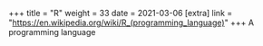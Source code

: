 +++
title = "R"
weight = 33
date = 2021-03-06
[extra]
link = "https://en.wikipedia.org/wiki/R_(programming_language)"
+++
A programming language

